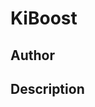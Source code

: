 # KiBoost

## Author

<!-- Insert Your Name Here -->

## Description

<!-- Describe your example here -->
